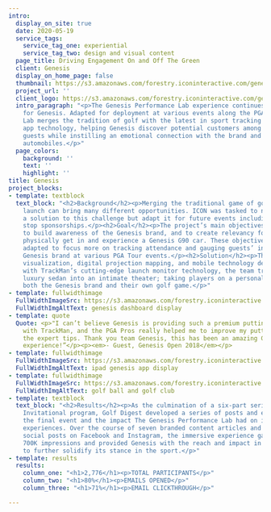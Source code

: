 ```yaml
---
intro:
  display_on_site: true
  date: 2020-05-19
  service_tags:
    service_tag_one: experiential
    service_tag_two: design and visual content
  page_title: Driving Engagement On and Off The Green
  client: Genesis
  display_on_home_page: false
  thumbnail: https://s3.amazonaws.com/forestry.iconinteractive.com/genesis-hero1.jpg
  project_url: ''
  client_logo: https://s3.amazonaws.com/forestry.iconinteractive.com/genesis-logo@2x.png
  intro_paragraph: "<p>The Genesis Performance Lab experience continues to drive value
    for Genesis. Adapted for deployment at various events along the PGA Tour, the
    Lab merges the tradition of golf with the latest in sport tracking and mobile
    app technology, helping Genesis discover potential customers among tournament
    guests while instilling an emotional connection with the brand and its luxury
    automobiles.</p>"
  page_colors:
    background: ''
    text: ''
    highlight: ''
title: Genesis
project_blocks:
- template: textblock
  text_block: "<h2>Background</h2><p>Merging the traditional game of golf with a vehicle
    launch can bring many different opportunities. ICON was tasked to not only provide
    a solution to this challenge but adapt it for future events including PGA Tour
    stop sponsorships.</p><h2>Goal</h2><p>The project’s main objectives were twofold:
    to build awareness of the Genesis brand, and to create relevancy for guests to
    physically get in and experience a Genesis G90 car. These objectives were later
    adapted to focus more on tracking attendance and gauging guests’ interest in the
    Genesis brand at various PGA Tour events.</p><h2>Solution</h2><p>Through data
    visualization, digital projection mapping, and mobile technology designed to work
    with TrackMan’s cutting-edge launch monitor technology, the team transformed a
    luxury sedan into an intimate theater; taking players on a personalized tour of
    both the Genesis brand and their own golf game.</p>"
- template: fullwidthimage
  FullWidthImageSrc: https://s3.amazonaws.com/forestry.iconinteractive.com/genesis-hero1.jpg
  FullWidthImgAltText: genesis dashboard display
- template: quote
  Quote: <p>"I can’t believe Genesis is providing such a premium putting experience
    with TrackMan, and the PGA Pros really helped me to improve my putting game with
    the expert tips. Thank you team Genesis, this has been an amazing Genesis Open
    experience!”</p><p><em>- Guest, Genesis Open 2018</em></p>
- template: fullwidthimage
  FullWidthImageSrc: https://s3.amazonaws.com/forestry.iconinteractive.com/diagonal@2x.png
  FullWidthImgAltText: ipad genesis app display
- template: fullwidthimage
  FullWidthImageSrc: https://s3.amazonaws.com/forestry.iconinteractive.com/genesis-green@2x.jpg
  FullWidthImgAltText: golf ball and golf club
- template: textblock
  text_block: "<h2>Results</h2><p>As the culmination of a six-part series on the Genesis
    Invitational program, Golf Digest developed a series of posts and editorials highlighting
    the final event and the impact The Genesis Performance Lab had on individual golfer’s
    experiences. Over the course of seven branded content articles and seven paid
    social posts on Facebook and Instagram, the immersive experience garnered almost
    700K impressions and provided Genesis with the reach and impact in the golf space
    to further solidify its stance in the sport.</p>"
- template: results
  results:
    column_one: "<h1>2,776</h1><p>TOTAL PARTICIPANTS</p>"
    column_two: "<h1>80%</h1><p>EMAILS OPENED</p>"
    column_three: "<h1>71%</h1><p>EMAIL CLICKTHROUGH</p>"

---
```

